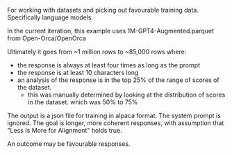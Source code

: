 For working with datasets and picking out favourable training data. Specifically language models.

In the current iteration, this example uses 1M-GPT4-Augmented.parquet from Open-Orca/OpenOrca

Ultimately it goes from ~1 million rows to ~85,000 rows where:
- the response is always at least four times as long as the prompt
- the response is at least 10 characters long
- an analysis of the response is in the top 25% of the range of scores of the dataset. 
  - this was manually determined by looking at the distribution of scores in the dataset. which was 50% to 75%

The output is a json file for training in alpaca format. The system prompt is ignored. The goal is longer, more coherent responses, with assumption that "Less Is More for Alignment" holds true.

An outcome may be favourable responses.
